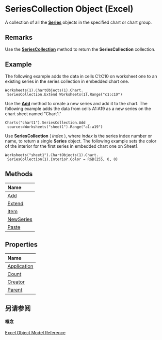 
# SeriesCollection Object (Excel)

A collection of all the  **[Series](c7d34b32-8172-f7a0-0a17-f01d44246b64.md)** objects in the specified chart or chart group.


## Remarks

Use the  **[SeriesCollection](0a628f00-1ee6-9ff8-dce1-c7aabbdd1a85.md)** method to return the **SeriesCollection** collection.


## Example

 The following example adds the data in cells C1:C10 on worksheet one to an existing series in the series collection in embedded chart one.


```
Worksheets(1).ChartObjects(1).Chart. _ 
 SeriesCollection.Extend Worksheets(1).Range("c1:c10")
```

Use the  **[Add](11bedfdb-de8e-94cf-a23d-2c6e1d85cc9a.md)** method to create a new series and add it to the chart. The following example adds the data from cells A1:A19 as a new series on the chart sheet named "Chart1."




```
Charts("chart1").SeriesCollection.Add _ 
 source:=Worksheets("sheet1").Range("a1:a19")
```

Use  **SeriesCollection** ( _index_ ), where _index_ is the series index number or name, to return a single **Series** object. The following example sets the color of the interior for the first series in embedded chart one on Sheet1.




```
Worksheets("sheet1").ChartObjects(1).Chart. _ 
 SeriesCollection(1).Interior.Color = RGB(255, 0, 0)
```


## Methods



|**Name**|
|:-----|
|[Add](11bedfdb-de8e-94cf-a23d-2c6e1d85cc9a.md)|
|[Extend](85f2658f-b7b3-e086-da27-5127f1ea4ff7.md)|
|[Item](9a1f393b-e0b0-0887-b76e-471982ae0414.md)|
|[NewSeries](1d63ff48-d4ec-ce76-42bb-c5923251bd69.md)|
|[Paste](460644ba-e682-d4dd-4832-f9f18fb6389b.md)|

## Properties



|**Name**|
|:-----|
|[Application](0dfb1098-384c-5065-6316-f7c4937372db.md)|
|[Count](500d2632-89d7-176f-d2cc-71489b0daece.md)|
|[Creator](31d06934-b813-65b8-209c-f950b78ab796.md)|
|[Parent](c7d4b8d3-8c58-709a-9d90-bbebfe21338e.md)|

## 另请参阅


#### 概念


[Excel Object Model Reference](11ea8598-8a20-92d5-f98b-0da04263bf2c.md)